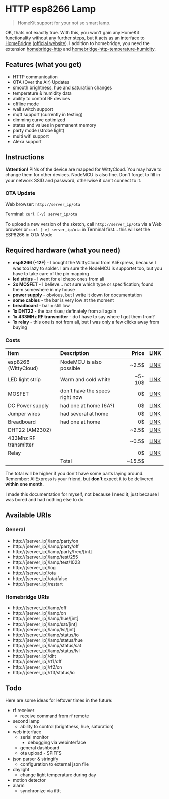# HTTP esp8266 Lamp

> HomeKit support for your not so smart lamp.

OK, thats not exactly true. With this, you won't gain any HomeKit functionality without any further steps, but it acts as an interface to [HomeBridge](https://github.com/nfarina/homebridge) ([official website](https://homebridge.io/)). I addition to homebridge, you need the extension [homebridge-http](https://github.com/PeterBrain/homebridge-http) and [homebridge-http-temperature-humidity](https://github.com/PeterBrain/homebridge-http-temperature-humidity).

## Features (what you get)

* HTTP communication
* OTA (Over the Air) Updates
* smooth brightness, hue and saturation changes
* temperature & humidity data
* ability to control RF devices
* offline mode
* wall switch support
* mqtt support (currently in testing)
* dimming curve optimized
* states and values in permanent memory
* party mode (strobe light)
* multi wifi support
* Alexa support

## Instructions

**!Attention!**
PINs of the device are mapped for WittyCloud. You may have to change them for other devices. NodeMCU is also fine.
Don't forget to fill in your network SSID and password, otherwise it can't connect to it.

### OTA Update

Web browser: `http://server_ip/ota`

Terminal: `curl [-v] server_ip/ota`

To upload a new version of the sketch, call `http://server_ip/ota` via a Web browser or `curl [-v] server_ip/ota` in Terminal first...
this will set the ESP8266 in OTA Mode

## Required hardware (what you need)

* **esp8266 (-12F)** - I bought the WittyCloud from AliExpress, because I was too lazy to solder. I am sure the NodeMCU is supportet too, but you have to take care of the pin mapping
* **led strips** - I went for el chepo ones from ali
* **2x MOSFET** - I believe... not sure which type or specification; found them somewhere in my house
* **power supply** - obvious, but I write it down for documentation
* **some cables** - the bar is very low at the moment
* **breadboard** - bar = still low
* **1x DHT22** - the bar rises; definately from ali again
* **1x 433MHz RF transmitter** - do I have to say where I got them from?
* **1x relay** - this one is not from ali, but I was only a few clicks away from buying

### Costs

| Item                  | Description                     | Price   | LINK                                   |
| :-------------------- | :------------------------------ | ------: | :------------------------------------- |
| esp8266 (WittyCloud)  | NodeMCU is also possible        | ~2.5$   | [LINK](https://www.aliexpress.com/wholesale?SearchText=witty+cloud) |
| LED light strip       | Warm and cold white             | ~5-10$  | [LINK](https://www.aliexpress.com/wholesale?SearchText=light+strip+ww+cw) |
| MOSFET                | don't have the specs right now  | 0$      | [~~LINK~~](https://www.aliexpress.com/wholesale?SearchText=mosfet) |
| DC Power supply       | had one at home (6A?)           | 0$      | [LINK](https://www.aliexpress.com/wholesale?SearchText=12+power+supply) |
| Jumper wires          | had several at home             | 0$      | [LINK](https://www.aliexpress.com/wholesale?SearchText=dupont) |
| Breadboard            | had one at home                 | 0$      | [LINK](https://www.aliexpress.com/wholesale?SearchText=breadboard) |
| DHT22 (AM2302)        |                                 | ~2.5$   | [LINK](https://www.aliexpress.com/wholesale?SearchText=dht22+am2302) |
| 433Mhz RF transmitter |                                 | ~0.5$   | [LINK](https://www.aliexpress.com/wholesale?SearchText=rf+module) |
| Relay                 |                                 | 0$      | [LINK](https://www.aliexpress.com/wholesale?SearchText=relay) |
|                       | Total                           | ~15.5$  |                                        |

The total will be higher if you don't have some parts laying around. Remember: AliExpress is your friend, but **don't** expect it to be delivered **within one month**.

I made this documentation for myself, not because I need it, just because I was bored and had nothing else to do.

## Available URIs

### General

* http://[server_ip]/lamp/party/on
* http://[server_ip]/lamp/party/off
* http://[server_ip]/lamp/party/freq/[int]
* http://[server_ip]/lamp/test/255
* http://[server_ip]/lamp/test/1023
* http://[server_ip]/log
* http://[server_ip]/ota
* http://[server_ip]/ota/false
* http://[server_ip]/restart

### Homebridge URIs

* http://[server_ip]/lamp/off
* http://[server_ip]/lamp/on
* http://[server_ip]/lamp/hue/[int]
* http://[server_ip]/lamp/sat/[int]
* http://[server_ip]/lamp/lvl/[int]
* http://[server_ip]/lamp/status/io
* http://[server_ip]/lamp/status/hue
* http://[server_ip]/lamp/status/sat
* http://[server_ip]/lamp/status/lvl
* http://[server_ip]/dht
* http://[server_ip]/rf1/off
* http://[server_ip]/rf2/on
* http://[server_ip]/rf3/status/io

## Todo

Here are some ideas for leftover times in the future:

* rf receiver
  * receive command from rf remote
* second lamp
  * ability to control (brightness, hue, saturation)
* web interface
  * serial monitor
    * debugging via webinterface
  * general dashboard
  * ota upload - SPIFFS
* json parser & stringify
  * configuration to external json file
* daylight
  * change light temperature during day
* motion detector
* alarm
  * synchronize via ifttt
